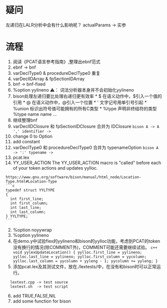 # 疑问
左递归在LALR分析中会有什么影响呢？
actualParams -> 实参

# 流程
1. 阅读《PCAT语言参考指南》,整理出ebnf范式
2. ebnf -> bnf
  1. varDeclType0 & procedureDeclType0 重复
  2. varDeclIDArray & fpSectionIDArray
3. bnf -> bnf-fixed 
  1. %option yylineno ⚠️： 词法分析器本身并不会初始化yylineno
  2. bison处理左递归要比处理右递归更有效率
    * $ 在语义动作中，$引入一个值的引用
    * @ 在语义动作中，@引入一个位置
    * ' 文字记号用单引号引起
    <!-- * <> 在语义动作的值引用中，可以通过在尖括号中类型名来覆盖默认的值类型。 -->
    * %union 标识出符号值可能拥有的所有C类型
    * %type 声明非终结符的类型 %type <type> name name ...
4. 继续整理bnf
  1. varDeclIDClosure 和 fpSectionIDClosure 合并为 IDClosure
    ```bison
    A -> A ',' identifier
      -> 
    ```
  2. change 0 to Option
  3. add constant
  4. varDeclType0 和 procedureDeclType0 合并为 typenameOption
    ```bison
    A -> ':' typename
      ->
    ```
5. pcat.lex
  1. YY_USER_ACTION
    The YY_USER_ACTION macro is "called" before each of your token actions and updates yylloc.

    https://www.gnu.org/software/bison/manual/html_node/Location-Type.html#Location-Type
    ```c
    typedef struct YYLTYPE
    {
      int first_line;
      int first_column;
      int last_line;
      int last_column;
    } YYLTYPE;
    ```
  2. %option noyywrap
  3. %option yylineno
  4. 在demo.y中试验flex的yylineno和bison的yylloc功能，考虑到PCAT的token没有换行的情况(除COMMENT外)，COMMENT可能还需要继续试验。
    ```c++
    void yylexUpdateLocation() {
      yylloc.first_line = yylineno;
      yylloc.last_line = yylineno;
      yylloc.first_column = yycolumn;
      yylloc.last_column = yycolumn + yyleng - 1;
      yycolumn += yyleng;
    }
    ```
  5. 添加pcat.lex及其测试文件，放在./lextests/中，在没有和bison时可以正常运行。
  ```
    lextest.cpp -> test source
    lextest.sh  -> test script
  ```
  6. add TRUE,FALSE,NIL
  7. add some function for bison